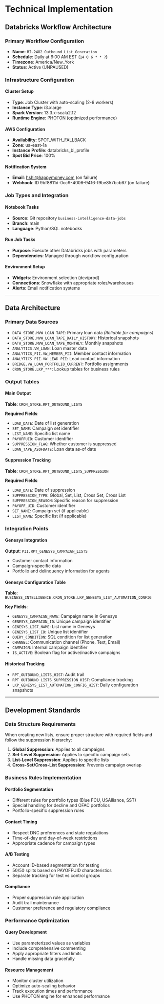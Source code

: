 # Technical Implementation

## Databricks Workflow Architecture

### Primary Workflow Configuration
- **Name**: `BI-2482_Outbound_List_Generation`
- **Schedule**: Daily at 6:00 AM EST (`14 0 6 * * ?`)
- **Timezone**: America/New_York
- **Status**: Active (UNPAUSED)

### Infrastructure Configuration

#### Cluster Setup
- **Type**: Job Cluster with auto-scaling (2-8 workers)
- **Instance Type**: i3.xlarge
- **Spark Version**: 13.3.x-scala2.12
- **Runtime Engine**: PHOTON (optimized performance)

#### AWS Configuration
- **Availability**: SPOT_WITH_FALLBACK
- **Zone**: us-east-1a
- **Instance Profile**: databricks_bi_profile
- **Spot Bid Price**: 100%

#### Notification System
- **Email**: hshi@happymoney.com (on failure)
- **Webhook**: ID 9bf8811d-0cc9-4006-9416-f9be857bcb67 (on failure)

### Job Types and Integration

#### Notebook Tasks
- **Source**: Git repository `business-intelligence-data-jobs`
- **Branch**: main
- **Language**: Python/SQL notebooks

#### Run Job Tasks
- **Purpose**: Execute other Databricks jobs with parameters
- **Dependencies**: Managed through workflow configuration

#### Environment Setup
- **Widgets**: Environment selection (dev/prod)
- **Connections**: Snowflake with appropriate roles/warehouses
- **Alerts**: Email notification systems

---

## Data Architecture

### Primary Data Sources
- `DATA_STORE.MVW_LOAN_TAPE`: Primary loan data *(Reliable for campaigns)*
- `DATA_STORE.MVW_LOAN_TAPE_DAILY_HISTORY`: Historical snapshots
- `DATA_STORE.MVW_LOAN_TAPE_MONTHLY`: Monthly snapshots
- `ANALYTICS.VW_LOAN`: Loan master data
- `ANALYTICS_PII.VW_MEMBER_PII`: Member contact information
- `ANALYTICS_PII.VW_LEAD_PII`: Lead contact information
- `BRIDGE.VW_LOAN_PORTFOLIO_CURRENT`: Portfolio assignments
- `CRON_STORE.LKP_***`: Lookup tables for business rules

### Output Tables

#### Main Output
**Table**: `CRON_STORE.RPT_OUTBOUND_LISTS`

**Required Fields**:
- `LOAD_DATE`: Date of list generation
- `SET_NAME`: Campaign set identifier
- `LIST_NAME`: Specific list name
- `PAYOFFUID`: Customer identifier
- `SUPPRESSION_FLAG`: Whether customer is suppressed
- `LOAN_TAPE_ASOFDATE`: Loan data as-of date

#### Suppression Tracking
**Table**: `CRON_STORE.RPT_OUTBOUND_LISTS_SUPPRESSION`

**Required Fields**:
- `LOAD_DATE`: Date of suppression
- `SUPPRESSION_TYPE`: Global, Set, List, Cross Set, Cross List
- `SUPPRESSION_REASON`: Specific reason for suppression
- `PAYOFF_UID`: Customer identifier
- `SET_NAME`: Campaign set (if applicable)
- `LIST_NAME`: Specific list (if applicable)

### Integration Points

#### Genesys Integration
**Output**: `PII.RPT_GENESYS_CAMPAIGN_LISTS`
- Customer contact information
- Campaign-specific data
- Portfolio and delinquency information for agents

#### Genesys Configuration Table
**Table**: `BUSINESS_INTELLIGENCE.CRON_STORE.LKP_GENESYS_LIST_AUTOMATION_CONFIG`

**Key Fields**:
- `GENESYS_CAMPAIGN_NAME`: Campaign name in Genesys
- `GENESYS_CAMPAIGN_ID`: Unique campaign identifier
- `GENESYS_LIST_NAME`: List name in Genesys
- `GENESYS_LIST_ID`: Unique list identifier
- `QUERY_CONDITION`: SQL condition for list generation
- `CHANNEL`: Communication channel (Phone, Text, Email)
- `CAMPAIGN`: Internal campaign identifier
- `IS_ACTIVE`: Boolean flag for active/inactive campaigns

#### Historical Tracking
- `RPT_OUTBOUND_LISTS_HIST`: Audit trail
- `RPT_OUTBOUND_LISTS_SUPPRESSION_HIST`: Compliance tracking
- `LKP_GENESYS_LIST_AUTOMATION_CONFIG_HIST`: Daily configuration snapshots

---

## Development Standards

### Data Structure Requirements
When creating new lists, ensure proper structure with required fields and follow the suppression hierarchy:

1. **Global Suppression**: Applies to all campaigns
2. **Set-Level Suppression**: Applies to specific campaign sets
3. **List-Level Suppression**: Applies to specific lists
4. **Cross-Set/Cross-List Suppression**: Prevents campaign overlap

### Business Rules Implementation

#### Portfolio Segmentation
- Different rules for portfolio types (Blue FCU, USAlliance, SST)
- Special handling for decline and OFAC portfolios
- Portfolio-specific suppression rules

#### Contact Timing
- Respect DNC preferences and state regulations
- Time-of-day and day-of-week restrictions
- Appropriate cadence for campaign types

#### A/B Testing
- Account ID-based segmentation for testing
- 50/50 splits based on PAYOFFUID characteristics
- Separate tracking for test vs control groups

#### Compliance
- Proper suppression rule application
- Audit trail maintenance
- Customer preference and regulatory compliance

### Performance Optimization

#### Query Development
- Use parameterized values as variables
- Include comprehensive commenting
- Apply appropriate filters and limits
- Handle missing data gracefully

#### Resource Management
- Monitor cluster utilization
- Optimize auto-scaling behavior
- Track execution times and performance
- Use PHOTON engine for enhanced performance